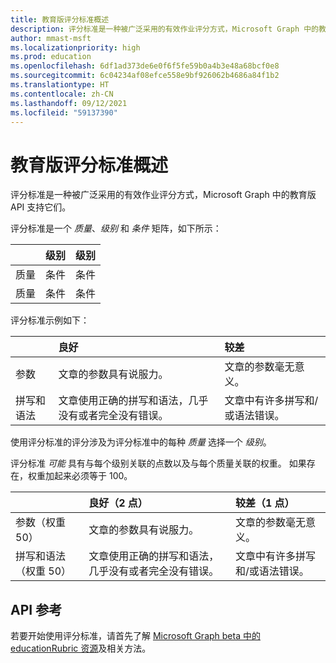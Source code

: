 ```yaml
---
title: 教育版评分标准概述
description: 评分标准是一种被广泛采用的有效作业评分方式，Microsoft Graph 中的教育版 API 支持它们。
author: mmast-msft
ms.localizationpriority: high
ms.prod: education
ms.openlocfilehash: 6df1ad373de6e0f6f5fe59b0a4b3e48a68bcf0e8
ms.sourcegitcommit: 6c04234af08efce558e9bf926062b4686a84f1b2
ms.translationtype: HT
ms.contentlocale: zh-CN
ms.lasthandoff: 09/12/2021
ms.locfileid: "59137390"
---
```

# <a name="education-rubric-overview"></a>教育版评分标准概述

评分标准是一种被广泛采用的有效作业评分方式，Microsoft Graph 中的教育版 API 支持它们。

评分标准是一个 *质量*、*级别* 和 *条件* 矩阵，如下所示：

| &nbsp;  | 级别     | 级别     |
|:--------|:----------|:----------|
| 质量 | 条件 | 条件 |
| 质量 | 条件 | 条件 |

评分标准示例如下：

| &nbsp;               | 良好                                                              | 较差                                                      |
|:---------------------|:------------------------------------------------------------------|:----------------------------------------------------------|
| 参数             | 文章的参数具有说服力。                               | 文章的参数毫无意义。                 |
| 拼写和语法 | 文章使用正确的拼写和语法，几乎没有或者完全没有错误。 | 文章中有许多拼写和/或语法错误。 |

使用评分标准的评分涉及为评分标准中的每种 *质量* 选择一个 *级别*。

评分标准 *可能* 具有与每个级别关联的点数以及与每个质量关联的权重。  如果存在，权重加起来必须等于 100。

| &nbsp;                           | 良好（2 点）                                                   | 较差（1 点）                                            |
|:---------------------------------|:------------------------------------------------------------------|:----------------------------------------------------------|
| 参数（权重 50）             | 文章的参数具有说服力。                               | 文章的参数毫无意义。                 |
| 拼写和语法（权重 50） | 文章使用正确的拼写和语法，几乎没有或者完全没有错误。 | 文章中有许多拼写和/或语法错误。 |

## <a name="api-reference"></a>API 参考

若要开始使用评分标准，请首先了解 [Microsoft Graph beta 中的 educationRubric 资源](/graph/api/resources/educationrubric?view=graph-rest-beta)及相关方法。
